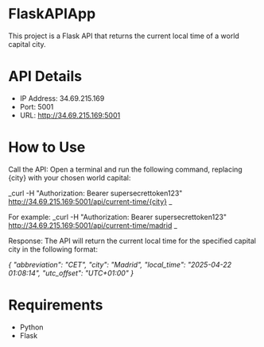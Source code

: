 # FlaskAPIApp

This project is a Flask API that returns the current local time of a world capital city.

# API Details
- IP Address: 34.69.215.169
- Port: 5001
- URL: http://34.69.215.169:5001

# How to Use

Call the API:
Open a terminal and run the following command, replacing {city} with your chosen world capital:

_curl -H "Authorization: Bearer supersecrettoken123" http://34.69.215.169:5001/api/current-time/{city}
_

For example:
_curl -H "Authorization: Bearer supersecrettoken123" http://34.69.215.169:5001/api/current-time/madrid
_

Response:
The API will return the current local time for the specified capital city in the following format:

_{
  "abbreviation": "CET",
  "city": "Madrid",
  "local_time": "2025-04-22 01:08:14",
  "utc_offset": "UTC+01:00"
}_

# Requirements
- Python
- Flask
